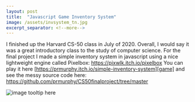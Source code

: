 ```yaml
---
layout: post
title:  "Javascript Game Inventory System"
image: /assets/invsystem_tn.jpg
excerpt_separator: <!--more-->
---
```


I finished up the Harvard CS-50 class in July of 2020. Overall, I would say it was a great introductory class to the study of computer science. For the final project 
I made a simple inventory system in javascript using a nice lightweight engine called Pixelbox: https://pixwlk.itch.io/pixelbox
You can play it here [https://prmurphy.itch.io/simple-inventory-system][game]
and see the messy source code here: https://github.com/prmurphy/CS50finalproject/tree/master
<!--more-->

![image tooltip here](/assets/invsystem.PNG)

[game]: https://prmurphy.itch.io/simple-inventory-system
